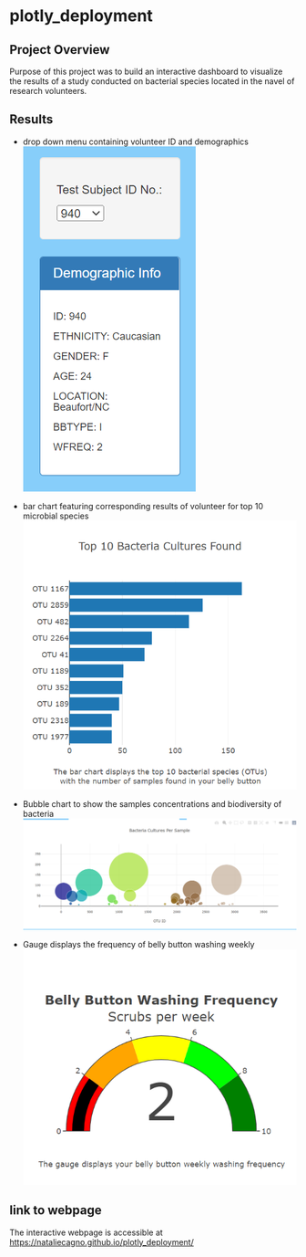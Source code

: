 # plotly_deployment
## Project Overview
Purpose of this project was to build an interactive dashboard to visualize the results of a study conducted on bacterial species located in the navel of research volunteers.
## Results
* drop down menu containing volunteer ID and demographics
![belly_ID](images/belly_ID.PNG)

* bar chart featuring corresponding results of volunteer for top 10 microbial species 
![belly_bar](images/belly_bar.PNG)

* Bubble chart to show the samples concentrations and biodiversity of bacteria
![belly_bubble](images/belly_bubble.PNG)

* Gauge displays the frequency of belly button washing weekly
![belly_frequency](images/belly_frequency.PNG)



## link to webpage
The interactive webpage is accessible at https://nataliecagno.github.io/plotly_deployment/
